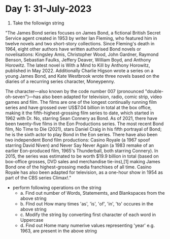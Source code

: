 # Day 1: 31-July-2023

1. Take the followign string

"The James Bond series focuses on James Bond, a fictional British Secret Service agent created in 1953 by writer Ian Fleming, who featured him in twelve novels and two short-story collections. Since Fleming's death in 1964, eight other authors have written authorised Bond novels or novelisations: Kingsley Amis, Christopher Wood, John Gardner, Raymond Benson, Sebastian Faulks, Jeffery Deaver, William Boyd, and Anthony Horowitz. The latest novel is With a Mind to Kill by Anthony Horowitz, published in May 2022. Additionally Charlie Higson wrote a series on a young James Bond, and Kate Westbrook wrote three novels based on the diaries of a recurring series character, Moneypenny.

The character—also known by the code number 007 (pronounced "double-oh-seven")—has also been adapted for television, radio, comic strip, video games and film. The films are one of the longest continually running film series and have grossed over US$7.04 billion in total at the box office, making it the fifth-highest-grossing film series to date, which started in 1962 with Dr. No, starring Sean Connery as Bond. As of 2021, there have been twenty-five films in the Eon Productions series. The most recent Bond film, No Time to Die (2021), stars Daniel Craig in his fifth portrayal of Bond; he is the sixth actor to play Bond in the Eon series. There have also been two independent Bond film productions: Casino Royale (a 1967 spoof starring David Niven) and Never Say Never Again (a 1983 remake of an earlier Eon-produced film, 1965's Thunderball, both starring Connery). In 2015, the series was estimated to be worth $19.9 billion in total (based on box-office grosses, DVD sales and merchandise tie-ins),[1] making James Bond one of the highest-grossing media franchises of all time. Casino Royale has also been adapted for television, as a one-hour show in 1954 as part of the CBS series Climax!."

- perform following operations on the string
    - a. Find out number of Words, Statememts, and Blankspaces from the above string
    - b. FInd out How many times 'as', 'is', 'of', 'in', 'to' occures in the above string
    - c. Modify the string by converting first character of each word in Uppercase
    - d. Find out Home many numerive values representing 'year' e.g. 1963, are present in the above string  